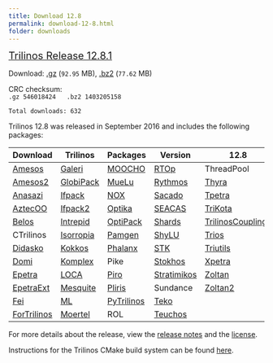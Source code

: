 ```yaml
---
title: Download 12.8
permalink: download-12-8.html
folder: downloads
---
```


<span style="text-decoration: underline;"><span style="font-size: 20px;">Trilinos Release 12.8.1</span></span>

Download: [.gz](http://trilinos.org/oldsite/download/login.html?tid=tr12081gz) (`92.95` MB), [.bz2](http://trilinos.org/oldsite/download/login.html?tid=tr12081bz2) (`77.62` MB)

CRC checksum:  
`.gz 546018424  
.bz2 1403205158  
`

`Total downloads: 632`

Trilinos 12.8 was released in September 2016 and includes the following packages:

Download  | Trilinos | Packages | Version | 12.8
------ | ------ | ------ | -------- | ----------
[Amesos](/packages/amesos/ "Amesos") | [Galeri](http://trilinos.org/packages/galeri/ "Galeri") | [MOOCHO](http://trilinos.org/packages/moocho/ "MOOCHO") | [RTOp](http://trilinos.org/packages/rtop/ "RTOp") | ThreadPool
[Amesos2](http://trilinos.org/packages/amesos2/ "Amesos2") | [GlobiPack](http://trilinos.org/packages/globipack/ "GlobiPack") | [MueLu](http://trilinos.org/packages/muelu/ "MueLu") | [Rythmos](http://trilinos.org/packages/rythmos/ "Rythmos") | [Thyra](http://trilinos.org/packages/thyra/ "Thyra")
[Anasazi](http://trilinos.org/packages/anasazi/ "Anasazi") | [Ifpack](http://trilinos.org/packages/ifpack/ "IFPACK") | [NOX](http://trilinos.org/packages/nox-and-loca/ "NOX and LOCA") | [Sacado](http://trilinos.org/packages/sacado/ "Sacado") | [Tpetra](http://trilinos.org/packages/tpetra/ "Tpetra")
[AztecOO](http://trilinos.org/packages/aztecoo/ "AztecOO") | [Ifpack2](http://trilinos.org/packages/ifpack2/ "Ifpack2") | [Optika](http://trilinos.org/packages/optika/ "Optika") | [SEACAS](http://trilinos.sandia.gov/packages/seacas "SEACAS") | [TriKota](http://trilinos.org/packages/trikota/ "TriKota")
[Belos](http://trilinos.org/packages/belos/ "Belos") | [Intrepid](http://trilinos.org/packages/intrepid/ "Intrepid") | [OptiPack](http://trilinos.org/packages/optipack/ "OptiPack") | [Shards](http://trilinos.org/packages/shards/ "Shards") | [TrilinosCouplings](http://trilinos.org/packages/trilinos-couplings/ "Trilinos Couplings")
CTrilinos | [Isorropia](http://trilinos.org/packages/isorropia/ "Isorropia") | [Pamgen](http://trilinos.org/packages/pamgen/ "PAMGEN") | [ShyLU](http://trilinos.org/packages/shylu/ "ShyLU") | [Trios](http://trilinos.org/packages/trios/ "Trios")
[Didasko](http://trilinos.org/packages/didasko/ "Didasko") | [Kokkos](http://trilinos.org/packages/kokkos/ "Kokkos") | [Phalanx](http://trilinos.org/packages/phalanx/ "Phalanx") | [STK](http://trilinos.org/packages/stk/ "STK") | [Triutils](http://trilinos.org/packages/triutils/ "TriUtils")
[Domi](https://trilinos.org/packages/domi/) | [Komplex](http://trilinos.org/packages/komplex/ "Komplex") | Pike | [Stokhos](http://trilinos.org/packages/stokhos/ "Stokhos") | [Xpetra](http://trilinos.org/packages/xpetra/ "Xpetra")
[Epetra](http://trilinos.org/packages/epetra/ "Epetra") | [LOCA](http://trilinos.org/packages/nox-and-loca/ "NOX and LOCA") | [Piro](http://trilinos.org/packages/piro/ "Piro") | [Stratimikos](http://trilinos.org/packages/stratimikos/ "Stratimikos") | [Zoltan](http://trilinos.org/packages/zoltan/ "Zoltan")
[EpetraExt](http://trilinos.org/packages/epetraext/ "EpetraExt") | [Mesquite](http://trilinos.org/packages/mesquite/ "Mesquite") | [Pliris](http://trilinos.org/packages/pliris/ "Pliris") | Sundance | [Zoltan2](http://trilinos.org/packages/zoltan2/ "Zoltan2")
[Fei](http://trilinos.org/packages/fei/ "Fei") | [ML](http://trilinos.org/packages/ml/ "ML") | [PyTrilinos](http://trilinos.org/packages/pytrilinos/ "PyTrilinos") | [Teko](http://trilinos.org/packages/teko/ "Teko")
[ForTrilinos](http://trilinos.org/packages/fortrilinos/ "ForTrilinos") | [Moertel](http://trilinos.org/packages/moertel/ "Moertel") | ROL | [Teuchos](http://trilinos.org/packages/teuchos/ "Teuchos")

For more details about the release, view the [release notes](https://trilinos.org/oldsite/release_notes-12.8.html) 
and the [license](license.html).

Instructions for the Trilinos CMake build system can be found [here](https://trilinos.org/docs/files/TrilinosBuildReference.html).

